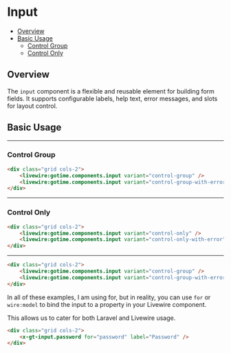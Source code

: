 # Input

- [Overview](#overview)
- [Basic Usage](#basic-usage)
    - [Control Group](#control-group)
    - [Control Only](#control-only)

## Overview

The `input` component is a flexible and reusable element for building form
fields. It supports configurable labels, help text, error messages, and slots
for layout control.



## Basic Usage

----------

### Control Group

```html +parse
<div class="grid cols-2">
    <livewire:gotime.components.input variant="control-group" />
    <livewire:gotime.components.input variant="control-group-with-error" />
</div>
```

----------

### Control Only

```html +parse
<div class="grid cols-2">
    <livewire:gotime.components.input variant="control-only" />
    <livewire:gotime.components.input variant="control-only-with-error" />
</div>
```




----------

```html +parse
<div class="grid cols-2">
    <livewire:gotime.components.input variant="control-group" />
    <livewire:gotime.components.input variant="control-group-with-error" />
</div>
```

In all of these examples, I am using for, but in reality, you can use `for` or
`wire:model` to bind the input to a property in your Livewire component.

This allows us to cater for both Laravel and Livewire usage.

```html +parse
<div class="grid cols-2">
    <x-gt-input.password for="password" label="Password" />
</div>
```







